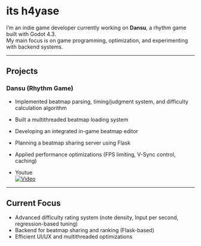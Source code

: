 #  its h4yase

I’m an indie game developer currently working on **Dansu**, a rhythm game built with Godot 4.3.  
My main focus is on game programming, optimization, and experimenting with backend systems.  

---

## Projects
### Dansu (Rhythm Game)
- Implemented beatmap parsing, timing/judgment system, and difficulty calculation algorithm  
- Built a multithreaded beatmap loading system  
- Developing an integrated in-game beatmap editor  
- Planning a beatmap sharing server using Flask  
- Applied performance optimizations (FPS limiting, V-Sync control, caching)  


- Youtue  
  [![Video](https://img.youtube.com/vi/xgMJnZfRtF8/0.jpg)](https://youtu.be/xgMJnZfRtF8)



---

## Current Focus
- Advanced difficulty rating system (note density, Input per second, regression-based tuning)  
- Backend for beatmap sharing and ranking (Flask-based)  
- Efficient UI/UX and multithreaded optimizations

